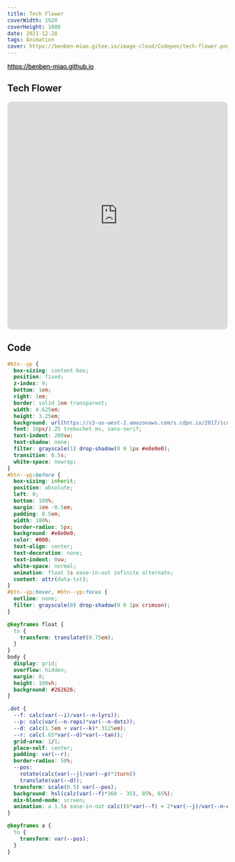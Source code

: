```yaml
---
title: Tech Flower
coverWidth: 1920
coverHeight: 1080
date: 2021-12-28
tags: Animation
cover: https://benben-miao.gitee.io/image-cloud/Codepen/tech-flower.png
---
```


<!-- <div style="background-color: #eeeeee; width: 120px; padding:5px 20px; border-radius: 3px;">Read More</div> -->
<!-- more -->

<div class="card">
  <a href="https://benben-miao.github.io" style="text-shadow: 1px 1px 3px #888;">https://benben-miao.github.io</a>
</div>

## Tech Flower

<div class="frame">
  <iframe frameborder="0" allowfullscreen mozallowfullscreen="true" webkitallowfullscreen="true" allow="fullscreen; autoplay; vr" 
  style="width: 100%; height: 520px; border-radius: 10px;" 
  src="https://benben-miao.gitee.io/beautiful-code/tech-flower/dist/index.html">
  </iframe>
</div>

## Code

``` css
#btn--yp {
  box-sizing: content-box;
  position: fixed;
  z-index: 9;
  bottom: 1em;
  right: 1em;
  border: solid 1em transparent;
  width: 4.625em;
  height: 3.25em;
  background: url(https://s3-us-west-2.amazonaws.com/s.cdpn.io/2017/icon-yp.svg) 50%/cover content-box;
  font: 16px/1.25 trebuchet ms, sans-serif;
  text-indent: 200vw;
  text-shadow: none;
  filter: grayscale(1) drop-shadow(0 0 1px #e8e0e0);
  transition: 0.5s;
  white-space: nowrap;
}
#btn--yp:before {
  box-sizing: inherit;
  position: absolute;
  left: 0;
  bottom: 100%;
  margin: 1em -0.5em;
  padding: 0.5em;
  width: 100%;
  border-radius: 5px;
  background: #e8e0e0;
  color: #000;
  text-align: center;
  text-decoration: none;
  text-indent: 0vw;
  white-space: normal;
  animation: float 1s ease-in-out infinite alternate;
  content: attr(data-txt);
}
#btn--yp:hover, #btn--yp:focus {
  outline: none;
  filter: grayscale(0) drop-shadow(0 0 1px crimson);
}

@keyframes float {
  to {
    transform: translateY(0.75em);
  }
}
body {
  display: grid;
  overflow: hidden;
  margin: 0;
  height: 100vh;
  background: #262626;
}

.dot {
  --f: calc(var(--i)/var(--n-lyrs));
  --p: calc(var(--n-reps)*var(--n-dots));
  --d: calc(1.5em + var(--k)*.3125em);
  --r: calc(.65*var(--d)*var(--tan));
  grid-area: 1/1;
  place-self: center;
  padding: var(--r);
  border-radius: 50%;
  --pos:
  	rotate(calc(var(--j)/var(--p)*1turn))
  	translate(var(--d));
  transform: scale(0.5) var(--pos);
  background: hsl(calc(var(--f)*360 - 35), 85%, 65%);
  mix-blend-mode: screen;
  animation: a 1.5s ease-in-out calc((6*var(--f) + 2*var(--j)/var(--n-dots) - 19)*1.5s) infinite alternate;
}

@keyframes a {
  to {
    transform: var(--pos);
  }
}
```